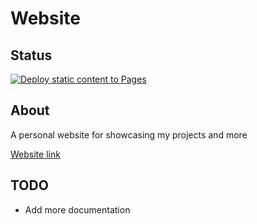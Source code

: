 # Website
## Status
[![Deploy static content to Pages](https://github.com/jackrschumacher/ASTRA-Notes/actions/workflows/static.yml/badge.svg)](https://github.com/jackrschumacher/ASTRA-Notes/actions/workflows/static.yml)

## About
A personal website for showcasing my projects and more

[Website link](https://jackrschumacher.github.io/ASTRA-Notes)

## TODO
* Add more documentation

